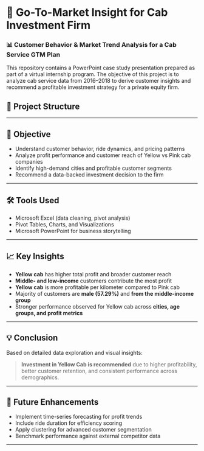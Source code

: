 # 🚖 Go-To-Market Insight for Cab Investment Firm

### 📊 Customer Behavior & Market Trend Analysis for a Cab Service GTM Plan

This repository contains a PowerPoint case study presentation prepared as part of a virtual internship program. The objective of this project is to analyze cab service data from 2016–2018 to derive customer insights and recommend a profitable investment strategy for a private equity firm.

## 📁 Project Structure

---

## 🎯 Objective

- Understand customer behavior, ride dynamics, and pricing patterns
- Analyze profit performance and customer reach of Yellow vs Pink cab companies
- Identify high-demand cities and profitable customer segments
- Recommend a data-backed investment decision to the firm

---

## 🛠 Tools Used

- Microsoft Excel (data cleaning, pivot analysis)
- Pivot Tables, Charts, and Visualizations
- Microsoft PowerPoint for business storytelling

---

## 📈 Key Insights

- **Yellow cab** has higher total profit and broader customer reach
- **Middle- and low-income** customers contribute the most profit
- **Yellow cab** is more profitable per kilometer compared to Pink cab
- Majority of customers are **male (57.29%)** and **from the middle-income group**
- Stronger performance observed for Yellow cab across **cities, age groups, and profit metrics**

---

## 💡 Conclusion

Based on detailed data exploration and visual insights:
> **Investment in Yellow Cab is recommended** due to higher profitability, better customer retention, and consistent performance across demographics.

---

## 🔮 Future Enhancements

- Implement time-series forecasting for profit trends
- Include ride duration for efficiency scoring
- Apply clustering for advanced customer segmentation
- Benchmark performance against external competitor data

---

